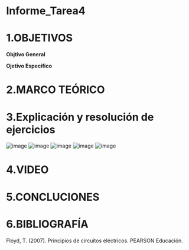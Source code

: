 # Informe_Tarea4
# **1.OBJETIVOS**

**Objtivo  General**



**Ojetivo Especifico**


# **2.MARCO TEÓRICO**

# **3.Explicación y resolución de ejercicios**

![image](https://user-images.githubusercontent.com/105617383/176095505-2e73f5f0-5ccc-4de0-9722-47426764b830.png)
![image](https://user-images.githubusercontent.com/105617383/176095554-7f03a390-cb80-4195-a3bd-620e13a3f35f.png)
![image](https://user-images.githubusercontent.com/105617383/176095573-808782a1-c1a5-4b36-831a-d0c0fe36d4fb.png)
![image](https://user-images.githubusercontent.com/105617383/176095586-597dc6c1-27fb-4848-bc9d-74955fd0b06c.png)
![image](https://user-images.githubusercontent.com/105617383/176095711-54b75791-c428-4723-8e9f-a0e123b0638d.png)


# **4.VIDEO**



# **5.CONCLUCIONES**

# **6.BIBLIOGRAFÍA**

Floyd, T. (2007). Principios de circuitos eléctricos. PEARSON Educación.
